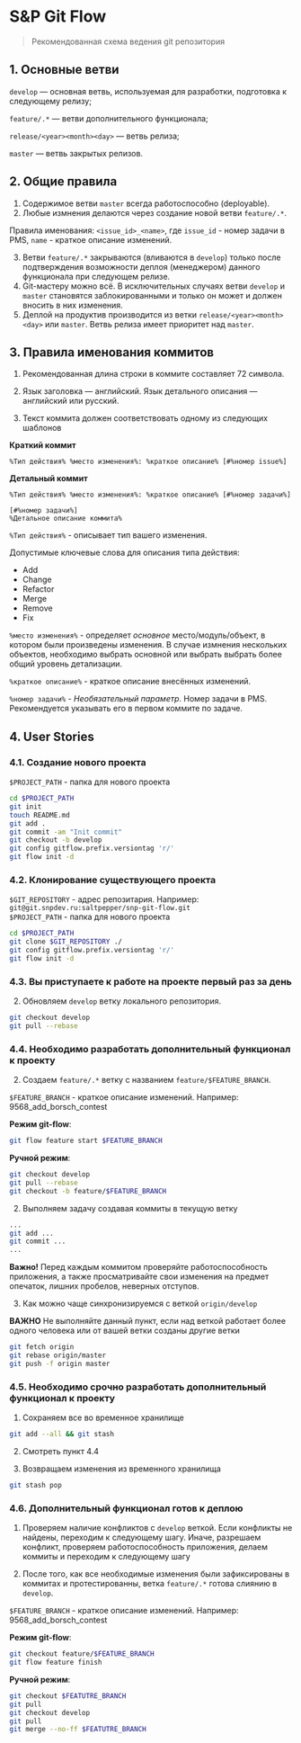 # S&P Git Flow
> Рекомендованная схема ведения git репозитория

## 1. Основные ветви

`develop` — основная ветвь, используемая для разработки, подготовка к следующему
релизу;

`feature/.*` — ветви дополнительного функционала;

`release/<year><month><day>` — ветвь релиза;

`master` — ветвь закрытых релизов.

## 2. Общие правила

1. Содержимое ветви `master` всегда работоспособно (deployable).
2. Любые измнения делаются через создание новой ветви `feature/.*`.

Правила именования: `<issue_id>_<name>`, где `issue_id` - номер задачи в PMS,
`name` - краткое описание изменений.

3. Ветви `feature/.*` закрываются (вливаются в `develop`) только после 
подтверждения возможности деплоя (менеджером) данного функционала при следующем 
релизе.
4. Git-мастеру можно всё. В исключительных случаях ветви `develop` и `master` 
становятся заблокированными и только он может и должен вносить в них изменения.
5. Деплой на продуктив производится из ветки `release/<year><month><day>` 
или `master`. Ветвь релиза имеет приоритет над `master`.

## 3. Правила именования коммитов

1. Рекомендованная длина строки в коммите составляет 72 символа.  

2. Язык заголовка — английский. 
Язык детального описания — английский или русский.

3. Текст коммита должен соответствовать одному из следующих шаблонов

**Краткий коммит**
```
%Тип действия% %место изменения%: %краткое описание% [#%номер issue%]
```

**Детальный коммит**
```
%Тип действия% %место изменения%: %краткое описание% [#%номер задачи%]

[#%номер задачи%]
%Детальное описание коммита%
```

`%Тип действия%` - описывает тип вашего изменения.

Допустимые ключевые слова для описания типа действия:

  - Add
  - Change
  - Refactor
  - Merge
  - Remove
  - Fix

`%место изменения%` - определяет *основное* место/модуль/объект, в котором были 
произведены изменения. В случае измнения нескольких объектов, необходимо 
  выбрать основной или выбрать выбрать более общий уровень детализации.

`%краткое описание%` - краткое описание внесённых изменений.

`%номер задачи%` - *Необязательный параметр*. Номер задачи в PMS. Рекомендуется
указывать его в первом коммите по задаче.

## 4. User Stories

### 4.1. Создание нового проекта

  `$PROJECT_PATH` - папка для нового проекта

  ```bash
  cd $PROJECT_PATH
  git init
  touch README.md
  git add .
  git commit -am "Init commit"
  git checkout -b develop
  git config gitflow.prefix.versiontag 'r/'
  git flow init -d
  ```

### 4.2. Клонирование существующего проекта

  `$GIT_REPOSITORY` - адрес репозитария. Например: `git@git.snpdev.ru:saltpepper/snp-git-flow.git`  
  `$PROJECT_PATH` - папка для нового проекта

  ```bash
  cd $PROJECT_PATH
  git clone $GIT_REPOSITORY ./
  git config gitflow.prefix.versiontag 'r/'
  git flow init -d
  ```

### 4.3. Вы приступаете к работе на проекте первый раз за день

  2. Обновляем `develop` ветку локального репозитория.

  ```bash
  git checkout develop
  git pull --rebase
  ```

### 4.4. Необходимо разработать дополнительный функционал к проекту

  2. Создаем `feature/.*` ветку с названием `feature/$FEATURE_BRANCH`.

  `$FEATURE_BRANCH` - краткое описание изменений. Например: 
  9568_add_borsch_contest

  **Режим git-flow**:

  ```bash
  git flow feature start $FEATURE_BRANCH
  ```

  **Ручной режим**:

  ```bash
  git checkout develop
  git pull --rebase
  git checkout -b feature/$FEATURE_BRANCH
  ```

  2. Выполняем задачу создавая коммиты в текущую ветку

  ```bash
  ...
  git add ...
  git commit ...
  ...
  ```
  **Важно!**
  Перед каждым коммитом проверяйте работоспособность приложения, а также
  просматривайте свои изменения на предмет опечаток, лишних пробелов, неверных
  отступов.

  3. Как можно чаще синхронизируемся с веткой `origin/develop`

  **ВАЖНО**
  Не выполняйте данный пункт, если над веткой работает более одного человека 
  или от вашей ветки созданы другие ветки
  
  ```bash
  git fetch origin
  git rebase origin/master
  git push -f origin master
  ```

### 4.5. Необходимо **срочно** разработать дополнительный функционал к проекту

  1. Сохраняем все во временное хранилище

  ```bash
  git add --all && git stash
  ```

  2. Смотреть пункт 4.4

  3. Возвращаем изменения из временного хранилища

  ```bash
  git stash pop
  ```

### 4.6. Дополнительный функционал готов к деплою

  1. Проверяем наличие конфликтов с `develop` веткой. Если конфликты не найдены,
  переходим к следующему шагу. 
  Иначе, разрешаем конфликт, проверяем работоспособность приложения, делаем 
  коммиты и переходим к следующему шагу

  2. После того, как все необходимые изменения были зафиксированы в коммитах и
  протестированны, ветка `feature/.*` готова слиянию в `develop`.

  `$FEATURE_BRANCH` - краткое описание изменений. Например: 9568_add_borsch_contest

  **Режим git-flow**:

  ```bash
  git checkout feature/$FEATURE_BRANCH
  git flow feature finish
  ```

  **Ручной режим**:

  ```bash
  git checkout $FEATUTRE_BRANCH
  git pull
  git checkout develop
  git pull
  git merge --no-ff $FEATUTRE_BRANCH
  ```
